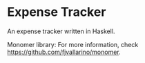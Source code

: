 # Expense Tracker

An expense tracker written in Haskell. 

Monomer library:
For more information, check https://github.com/fjvallarino/monomer.
